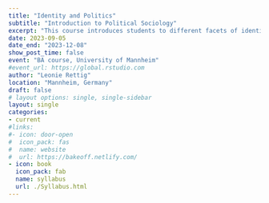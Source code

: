 ```yaml
---
title: "Identity and Politics"
subtitle: "Introduction to Political Sociology"
excerpt: "This course introduces students to different facets of identity in politics. It moreover covers how group identities are developed in the first place, and discusses what role identity plays for democracy."
date: 2023-09-05
date_end: "2023-12-08"
show_post_time: false
event: "BA course, University of Mannheim"
#event_url: https://global.rstudio.com
author: "Leonie Rettig"
location: "Mannheim, Germany"
draft: false
# layout options: single, single-sidebar
layout: single
categories:
- current
#links:
#- icon: door-open
#  icon_pack: fas
#  name: website
#  url: https://bakeoff.netlify.com/
- icon: book
  icon_pack: fab
  name: syllabus
  url: ./Syllabus.html
---
```




